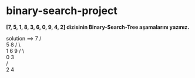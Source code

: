 # binary-search-project

**[7, 5, 1, 8, 3, 6, 0, 9, 4, 2] dizisinin Binary-Search-Tree aşamalarını yazınız.**
 
 solution ==>
                      7
                    /   \
                   5      8
                 /   \      \
                1     6      9
              /   \    
             0     3  
                 /   \
                2     4
             
